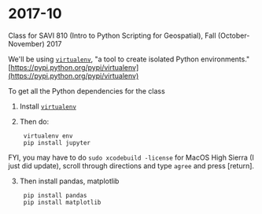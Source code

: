 # 2017-10
Class for SAVI 810 (Intro to Python Scripting for Geospatial), Fall (October-November) 2017 

We'll be using [`virtualenv`](https://pypi.python.org/pypi/virtualenv), "a tool to create isolated Python environments." [https://pypi.python.org/pypi/virtualenv](https://pypi.python.org/pypi/virtualenv)

To get all the Python dependencies for the class 

1. Install [`virtualenv`](https://pypi.python.org/pypi/virtualenv)
2. Then do:

		virtualenv env
		pip install jupyter
		
FYI, you may have to do `sudo xcodebuild -license` for MacOS High Sierra (I just did update), scroll through directions and type `agree` and press [return].

3. Then install pandas, matplotlib
		
		pip install pandas
		pip install matplotlib
		
		
		
